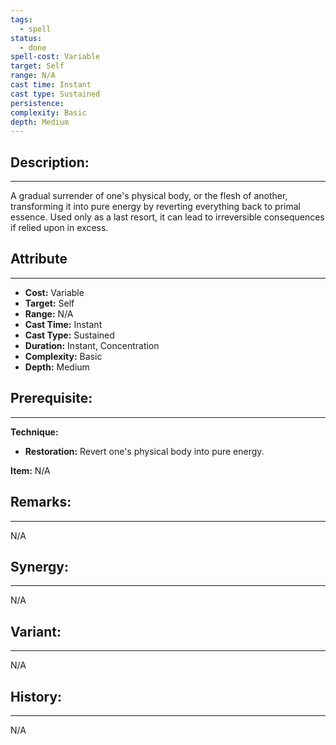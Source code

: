 ```yaml
---
tags:
  - spell
status:
  - done
spell-cost: Variable
target: Self
range: N/A
cast time: Instant
cast type: Sustained
persistence:
complexity: Basic
depth: Medium
---
```

## Description:  
---  
A gradual surrender of one's physical body, or the flesh of another, transforming it into pure energy by reverting everything back to primal essence. Used only as a last resort, it can lead to irreversible consequences if relied upon in excess.  
  
## Attribute  
___  
- __Cost:__ Variable  
- __Target:__ Self  
- __Range:__ N/A  
- __Cast Time:__ Instant  
- __Cast Type:__ Sustained  
- __Duration:__ Instant, Concentration  
- __Complexity:__ Basic  
- __Depth:__ Medium  
  
## Prerequisite:  
___  
  
__Technique:__  
- __Restoration:__ Revert one's physical body into pure energy.  
  
__Item:__ N/A  
  
## Remarks:  
___  
N/A  
  
## Synergy:  
___  
N/A  
  
## Variant:  
___  
N/A  
  
## History:  
---  
N/A